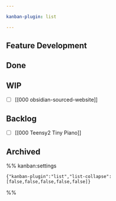 ```yaml
---

kanban-plugin: list

---
```


## Feature Development



## Done



## WIP

- [ ] [[000 obsidian-sourced-website]]


## Backlog

- [ ] [[000 Teensy2 Tiny Piano]]


## Archived





%% kanban:settings
```
{"kanban-plugin":"list","list-collapse":[false,false,false,false,false]}
```
%%